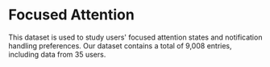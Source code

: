 # Focused Attention
This dataset is used to study users' focused attention states and notification handling preferences.
Our dataset contains a total of 9,008 entries, including data from 35 users. 
